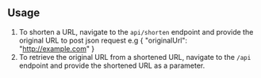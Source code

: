 ## Usage

1. To shorten a URL, navigate to the `api/shorten` endpoint and provide the original URL to post json request e.g
 {
      "originalUrl": "http://example.com"
  }
2. To retrieve the original URL from a shortened URL, navigate to the `/api` endpoint and provide the shortened URL as a parameter.
